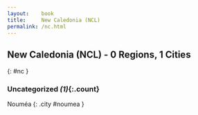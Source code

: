 ```yaml
---
layout:    book
title:     New Caledonia (NCL)
permalink: /nc.html
---
```


## New Caledonia (NCL) - 0 Regions, 1 Cities
{: #nc }





### Uncategorized _(1)_{:.count}


Nouméa  {: .city #noumea } <br>


 

